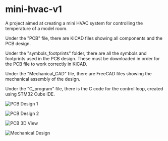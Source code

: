 # mini-hvac-v1
A project aimed at creating a mini HVAC system for controlling the temperature of a model room.


Under the "PCB" file, there are KiCAD files showing all components and the PCB design.

Under the "symbols_footprints" folder, there are all the symbols and footprints used in the PCB design. These must be downloaded in order for the PCB file to work correctly in KiCAD.

Under the "Mechanical_CAD" file, there are FreeCAD files showing the mechanical assembly of the design.

Under the "C_program" file, there is the C code for the control loop, created using STM32 Cube IDE.


![PCB Design 1](URL)

![PCB Design 2](URL)

![PCB 3D View](URL)


![Mechanical Design](URL)
